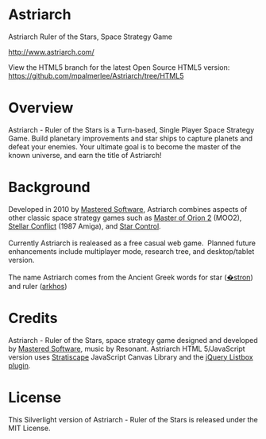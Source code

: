 Astriarch
=========

Astriarch Ruler of the Stars, Space Strategy Game

http://www.astriarch.com/

View the HTML5 branch for the latest Open Source HTML5 version:
https://github.com/mpalmerlee/Astriarch/tree/HTML5

Overview
========
Astriarch - Ruler of the Stars is a Turn-based, Single Player Space Strategy Game.
Build planetary improvements and star ships to capture planets and defeat your enemies.
Your ultimate goal is to become the master of the known universe, and earn the title of Astriarch!

Background
==========
Developed in 2010 by <a href="http://www.masteredsoftware.com/" target="_blank">Mastered Software</a>, Astriarch combines aspects of other classic space strategy games such as <a href="http://en.wikipedia.org/wiki/Master_of_Orion_II:_Battle_at_Antares" target="_blank" rel="nofollow">Master of Orion 2</a> (MOO2), <a href="http://hol.abime.net/3427" target="_blank" rel="nofollow">Stellar Conflict</a> (1987 Amiga), and <a href="http://en.wikipedia.org/wiki/Star_Control" target="_blank" rel="nofollow">Star Control</a>.
<br /><br />
Currently Astriarch is realeased as a free casual web game.&nbsp; Planned future enhancements include multiplayer mode, research tree, and desktop/tablet version.
<br /><br />
The name Astriarch comes from the Ancient Greek words for star (<a href="http://en.wiktionary.org/wiki/%E1%BC%84%CF%83%CF%84%CF%81%CE%BF%CE%BD#Ancient_Greek" target="_blank" rel="nofollow">�stron</a>) and ruler (<a href="http://en.wiktionary.org/wiki/%E1%BC%80%CF%81%CF%87%CF%8C%CF%82" target="_blank" rel="nofollow">arkhos</a>)

Credits
=======
Astriarch - Ruler of the Stars, space strategy game designed and developed by <a href="http://www.masteredsoftware.com/" target="_blank">Mastered Software</a>, music by Resonant. Astriarch HTML 5/JavaScript version uses <a href="https://github.com/mpalmerlee/Stratiscape" target="_blank">Stratiscape</a> JavaScript Canvas Library and the <a href="https://github.com/mpalmerlee/jQuery-UI-Listbox" target="_blank">jQuery Listbox plugin</a>.

License
=======
This Silverlight version of Astriarch - Ruler of the Stars is released under the MIT License.

